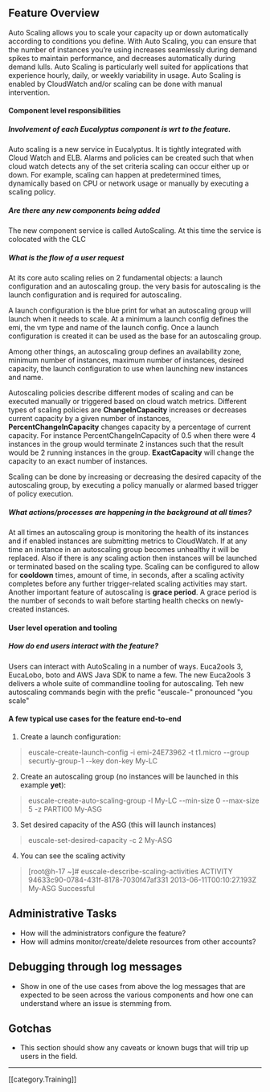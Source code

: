 ## Feature Overview
Auto Scaling allows you to scale your capacity up or down automatically according to conditions you define. With Auto Scaling, you can ensure that the number of instances you’re using increases seamlessly during demand spikes to maintain performance, and decreases automatically during demand lulls. Auto Scaling is particularly well suited for applications that experience hourly, daily, or weekly variability in usage. Auto Scaling is enabled by CloudWatch and/or scaling can be done with manual intervention.

#### Component level responsibilities
##### Involvement of each Eucalyptus component is wrt to the feature.
Auto scaling is a new service in Eucalyptus. It is tightly integrated with Cloud Watch and ELB. Alarms and policies can be created such that when cloud watch detects any of the set criteria scaling can occur either up or down.  For example, scaling can happen at predetermined times, dynamically based on CPU or network usage or manually by executing a scaling policy.
##### Are there any new components being added
The new component service is called AutoScaling. At this time the service is colocated with the CLC
##### What is the flow of a user request
At its core auto scaling relies on 2 fundamental objects: a launch configuration and an autoscaling group. the very basis for autoscaling is the launch configuration and is required for autoscaling. 

A launch configuration is the blue print for what an autoscaling group will launch when it needs to scale.  At a minimum a launch config defines the emi, the vm type and name of the launch config. Once a launch configuration is created it can be used as the base for an autoscaling group.

Among other things, an autoscaling group defines an availability zone,  minimum number of instances, maximum number of instances, desired capacity, the launch configuration to use when launching new instances and name.

Autoscaling policies describe different modes of scaling and can be executed manually or triggered based on cloud watch metrics. Different types of scaling policies are **ChangeInCapacity** increases or decreases current capacity by a given number of instances, **PercentChangeInCapacity** changes capacity by a percentage of current capacity. For instance PercentChangeInCapacity of 0.5 when there were 4 instances in the group would terminate 2 instances such that the result would be 2 running instances in the group. **ExactCapacity** will change the capacity to an exact number of instances. 

Scaling can be done by increasing or decreasing the desired capacity of the autoscaling group, by executing a policy manually or alarmed based trigger of policy execution. 
 
##### What actions/processes are happening in the background at all times? 
At all times an autoscaling group is monitoring the health of its instances and if enabled instances are submitting metrics to CloudWatch. If at any time an instance in an autoscaling group becomes unhealthy it will be replaced. Also if there is any scaling action then instances will be launched or terminated based on the scaling type.  Scaling can be configured to allow for **cooldown** times, amount of time, in seconds, after a scaling activity completes before any further trigger-related scaling activities may start. Another important feature of autoscaling is **grace period**. A grace period is the number of seconds to wait before starting health checks on newly-created instances.

#### User level operation and tooling
##### How do end users interact with the feature?
Users can interact with AutoScaling in a number of ways.  Euca2ools 3, EucaLobo, boto and AWS Java SDK to name a few.  The new Euca2ools 3 delivers a whole suite of commandline tooling for autoscaling.  Teh new autoscaling commands begin with the prefic "euscale-" pronounced "you scale"

#### A few typical use cases for the feature end-to-end
1. Create a launch configuration:
> euscale-create-launch-config -i emi-24E73962 -t t1.micro --group securtiy-group-1 --key don-key My-LC
2. Create an autoscaling group (no instances will be launched in this example **yet**):
> euscale-create-auto-scaling-group -l My-LC --min-size 0 --max-size 5 -z PARTI00 My-ASG
3. Set desired capacity of the ASG (this will launch instances)
> euscale-set-desired-capacity -c 2 My-ASG
4. You can see the scaling activity
>  [root@h-17 ~]# euscale-describe-scaling-activities
ACTIVITY	94633c90-0784-431f-8178-7030f47af331	2013-06-11T00:10:27.193Z	My-ASG	Successful

## Administrative Tasks
* How will the administrators configure the feature?
* How will admins monitor/create/delete resources from other accounts?

## Debugging through log messages
* Show in one of the use cases from above the log messages that are expected to be seen across the various components and how one can understand where an issue is stemming from.

## Gotchas
* This section should show any caveats or known bugs that will trip up users in the field.

*****
[[category.Training]]